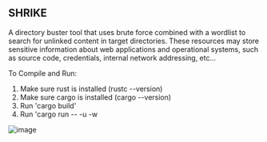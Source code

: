 ## SHRIKE

A directory buster tool that uses brute force combined with a wordlist to search for unlinked content in target directories. These resources may store sensitive information about web applications and operational systems, such as source code, credentials, internal network addressing, etc...

To Compile and Run:
1) Make sure rust is installed (rustc --version)
2) Make sure cargo is installed (cargo --version)
3) Run 'cargo build'
4) Run 'cargo run -- -u <URL> -w <WORDLIST FILE>

  
![image](https://github.com/quipthaw/Shrike/assets/98988760/0cd46c1b-861a-400c-92f2-e8904ef9f74c)
